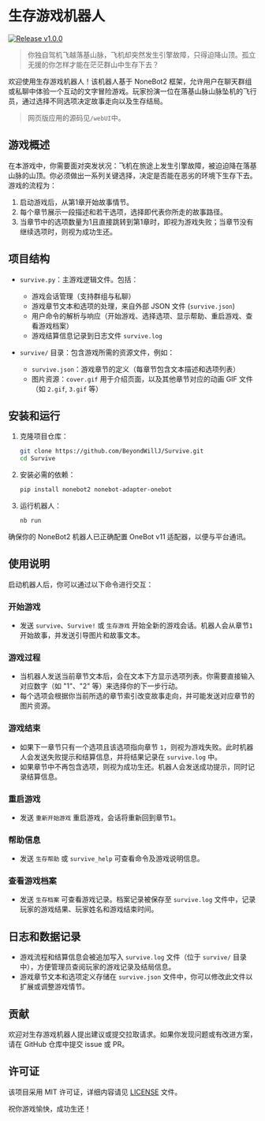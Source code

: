 # 生存游戏机器人

[![Release v1.0.0](https://img.shields.io/badge/release-v1.0.0-blue)](https://github.com/BeyondWillJ/Survive/releases/tag/v1.0.0)

>你独自驾机飞越落基山脉，飞机却突然发生引擎故障，只得迫降山顶。孤立无援的你怎样才能在茫茫群山中生存下去？

欢迎使用生存游戏机器人！该机器人基于 NoneBot2 框架，允许用户在聊天群组或私聊中体验一个互动的文字冒险游戏。玩家扮演一位在落基山脉山脉坠机的飞行员，通过选择不同选项决定故事走向以及生存结局。

>网页版应用的源码见`/webUI`中。

## 游戏概述

在本游戏中，你需要面对突发状况：飞机在旅途上发生引擎故障，被迫迫降在落基山脉的山顶。你必须做出一系列关键选择，决定是否能在恶劣的环境下生存下去。游戏的流程为：
1. 启动游戏后，从第1章开始故事情节。
2. 每个章节展示一段描述和若干选项，选择即代表你所走的故事路径。
3. 当章节中的选项数量为1且直接跳转到第1章时，即视为游戏失败；当章节没有继续选项时，则视为成功生还。

## 项目结构

- `survive.py`：主游戏逻辑文件。包括：
  - 游戏会话管理（支持群组与私聊）
  - 游戏章节文本和选项的处理，来自外部 JSON 文件 (`survive.json`)
  - 用户命令的解析与响应（开始游戏、选择选项、显示帮助、重启游戏、查看游戏档案）
  - 游戏结算信息记录到日志文件 `survive.log`
  
- `survive/` 目录：包含游戏所需的资源文件，例如：
  - `survive.json`：游戏章节的定义（每章节包含文本描述和选项列表）
  - 图片资源：`cover.gif` 用于介绍页面，以及其他章节对应的动画 GIF 文件（如 `2.gif`, `3.gif` 等）

## 安装和运行

1. 克隆项目仓库：
   ```sh
   git clone https://github.com/BeyondWillJ/Survive.git
   cd Survive
   ```
2. 安装必需的依赖：
   ```sh
   pip install nonebot2 nonebot-adapter-onebot
   ```
3. 运行机器人：
   ```sh
   nb run
   ```

确保你的 NoneBot2 机器人已正确配置 OneBot v11 适配器，以便与平台通讯。

## 使用说明

启动机器人后，你可以通过以下命令进行交互：

### 开始游戏

- 发送 `survive`、`Survive!` 或 `生存游戏` 开始全新的游戏会话。机器人会从章节`1`开始故事，并发送引导图片和故事文本。

### 游戏过程

- 当机器人发送当前章节文本后，会在文本下方显示选项列表。你需要直接输入对应数字（如 "1"、"2" 等）来选择你的下一步行动。
- 每个选项会根据你当前所选的章节索引改变故事走向，并可能发送对应章节的图片资源。

### 游戏结束

- 如果下一章节只有一个选项且该选项指向章节 `1`，则视为游戏失败。此时机器人会发送失败提示和结算信息，并将结果记录在 `survive.log` 中。
- 如果章节中不再包含选项，则视为成功生还。机器人会发送成功提示，同时记录结算信息。

### 重启游戏

- 发送 `重新开始游戏` 重启游戏，会话将重新回到章节`1`。

### 帮助信息

- 发送 `生存帮助` 或 `survive_help` 可查看命令及游戏说明信息。

### 查看游戏档案

- 发送 `生存档案` 可查看游戏记录。档案记录被保存至 `survive.log` 文件中，记录玩家的游戏结果、玩家姓名和游戏结束时间。

## 日志和数据记录

- 游戏流程和结算信息会被追加写入 `survive.log` 文件（位于 `survive/` 目录中），方便管理员查阅玩家的游戏记录及结局信息。
- 游戏章节文本和选项定义存储在 `survive.json` 文件中，你可以修改此文件以扩展或调整游戏情节。

## 贡献

欢迎对生存游戏机器人提出建议或提交拉取请求。如果你发现问题或有改进方案，请在 GitHub 仓库中提交 issue 或 PR。

## 许可证

该项目采用 MIT 许可证，详细内容请见 [LICENSE](LICENSE) 文件。

祝你游戏愉快，成功生还！
